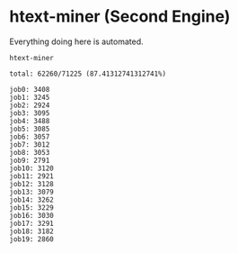 # htext-miner (Second Engine)

Everything doing here is automated.

```
htext-miner

total: 62260/71225 (87.41312741312741%)

job0: 3408
job1: 3245
job2: 2924
job3: 3095
job4: 3488
job5: 3085
job6: 3057
job7: 3012
job8: 3053
job9: 2791
job10: 3120
job11: 2921
job12: 3128
job13: 3079
job14: 3262
job15: 3229
job16: 3030
job17: 3291
job18: 3182
job19: 2860
```